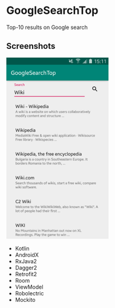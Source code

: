# GoogleSearchTop
Top-10 results on Google search
## Screenshots
<img src="https://github.com/rmarma/GoogleSearchTop/blob/master/pictures/main.png?raw=true" width="270px" height="480px"/>

* Kotlin
* AndroidX
* RxJava2
* Dagger2
* Retrofit2
* Room
* ViewModel
* Robolectric
* Mockito